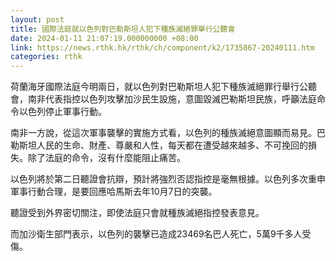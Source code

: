 ```yaml
---
layout: post
title: 國際法庭就以色列對巴勒斯坦人犯下種族滅絕罪舉行公聽會
date: 2024-01-11 21:07:19.000000000 +08:00
link: https://news.rthk.hk/rthk/ch/component/k2/1735867-20240111.htm
categories: rthk
---
```


荷蘭海牙國際法庭今明兩日，就以色列對巴勒斯坦人犯下種族滅絕罪行舉行公聽會，南非代表指控以色列攻擊加沙民生設施，意圖毀滅巴勒斯坦民族，呼籲法庭命令以色列停止軍事行動。

南非一方說，從這次軍事襲擊的實施方式看，以色列的種族滅絕意圖顯而易見。巴勒斯坦人民的生命、財產、尊嚴和人性，每天都在遭受越來越多、不可挽回的損失。除了法庭的命令，沒有什麼能阻止痛苦。

以色列將於第二日聽證會抗辯，預計將強烈否認指控是毫無根據。以色列多次重申軍事行動合理，是要回應哈馬斯去年10月7日的突襲。

聽證受到外界密切關注，即使法庭只會就種族滅絕指控發表意見。

而加沙衛生部門表示，以色列的襲擊已造成23469名巴人死亡，5萬9千多人受傷。
